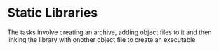 # Static Libraries
The tasks involve creating an archive, adding object files to it and then linking the
library with onother object file to create an executable
